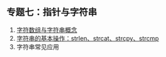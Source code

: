 ## 专题七：指针与字符串

1. [字符数组与字符串概念](http://ixuexi.work/c-tutorial/string1)
3. [字符串的基本操作：strlen、strcat、strcpy、strcmp](http://ixuexi.work/c-tutorial/string2)
4. 字符串常见应用

